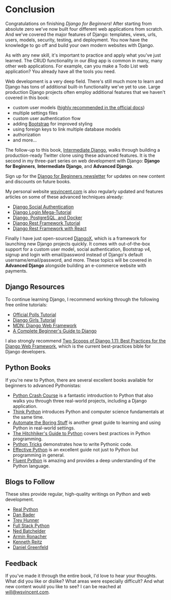 # Conclusion

Congratulations on finishing *Django for Beginners*! After starting from absolute zero we've now built four different web applications from scratch. And we've covered the major features of Django: templates, views, urls, users, models, security, testing, and deployment. You now have the knowledge to go off and build your own modern websites with Django.

As with any new skill, it's important to practice and apply what you've just learned. The CRUD functionality in our *Blog* app is common in many, many other web applications. For example, can you make a Todo List web application? You already have all the tools you need.

Web development is a very deep field. There's still much more to learn and Django has tons of additional built-in functionality we've yet to use. Large production Django projects often employ additional features that we haven't covered in this book:

* custom user models ([highly recommended in the official docs](https://docs.djangoproject.com/en/2.0/topics/auth/customizing/#using-a-custom-user-model-when-starting-a-project))
* multiple settings files
* custom user authentication flow
* adding [Bootstrap](https://getbootstrap.com/) for improved styling
* using foreign keys to link multiple database models
* authorization
* and more...

The follow-up to this book, [Intermediate Django](https://intermediatedjango.com/), walks through building a production-ready Twitter clone using these advanced features. It is the second in my three-part series on web development with Django: **Django for Beginners**, **Intermediate Django**, and **Advanced Django**.

Sign up for the [Django for Beginners newsletter](http://eepurl.com/cRL-aP) for updates on new content and discounts on future books.

My personal website [wsvincent.com](https://wsvincent.com/) is also regularly updated and features articles on some of these advanced techniques already:

* [Django Social Authentication](https://wsvincent.com/django-allauth-tutorial/)
* [Django Login Mega-Tutorial](https://wsvincent.com/django-allauth-tutorial-custom-user-model/)
* [Django, PostgreSQL, and Docker](https://wsvincent.com/django-docker-postgresql/)
* [Django Rest Framework Tutorial](https://wsvincent.com/django-rest-framework-tutorial/)
* [Django Rest Framework with React](https://wsvincent.com/django-rest-framework-react-tutorial/)

Finally I have just open-sourced [DjangoX](https://github.com/wsvincent/djangox), which is a framework for launching new Django projects quickly. It comes with out-of-the-box support for a custom user model, social authentication, Bootstrap v4, signup and login with email/password instead of Django's default username/email/password, and more. These topics will be covered in **Advanced Django** alongside building an e-commerce website with payments.


## Django Resources
To continue learning Django, I recommend working through the following free online tutorials:

* [Official Polls Tutorial](https://docs.djangoproject.com/en/2.0/intro/tutorial01/)
* [Django Girls Tutorial](https://tutorial.djangogirls.org/en/)
* [MDN: Django Web Framework](https://developer.mozilla.org/en-US/docs/Learn/Server-side/Django)
* [A Complete Beginner's Guide to Django](https://simpleisbetterthancomplex.com/series/2017/09/04/a-complete-beginners-guide-to-django-part-1.html)

I also strongly recommend [Two Scoops of Django 1.11: Best Practices for the Django Web Framework](http://amzn.to/2tE8LaT), which is the current best-practices bible for Django developers.


## Python Books
If you're new to Python, there are several excellent books available for beginners to advanced Pythonistas:

* [Python Crash Course](http://amzn.to/2okggMH) is a fantastic introduction to Python that also walks you through three real-world projects, including a Django application.
* [Think Python](http://amzn.to/2G1Xwvn) introduces Python and computer science fundamentals at the same time.
* [Automate the Boring Stuff](http://amzn.to/2DmRGmn) is another great guide to learning and using Python in real-world settings.
* [The Hitchhiker's Guide to Python](http://amzn.to/2DpJtxH) covers best practices in Python programming.
* [Python Tricks](http://amzn.to/2G4A5S8) demonstrates how to write Pythonic code.
* [Effective Python](http://amzn.to/2nCqivT) is an excellent guide not just to Python but programming in general.
* [Fluent Python](http://amzn.to/2ovfgsR) is amazing and provides a deep understanding of the Python language.


## Blogs to Follow  
These sites provide regular, high-quality writings on Python and web development.

* [Real Python](https://realpython.com/blog/)
* [Dan Bader](https://dbader.org/)
* [Trey Hunner](http://treyhunner.com/)
* [Full Stack Python](https://www.fullstackpython.com/)
* [Ned Batchelder](https://nedbatchelder.com/blog/)
* [Armin Ronacher](http://lucumr.pocoo.org/)
* [Kenneth Reitz](https://www.kennethreitz.org/essays?category=Development)
* [Daniel Greenfeld](https://www.pydanny.com/)


## Feedback
If you've made it through the entire book, I'd love to hear your thoughts. What did you like or dislike? What areas were especially difficult? And what new content would you like to see? I can be reached at [will@wsvincent.com](mailto:will@wsvincent.com).
